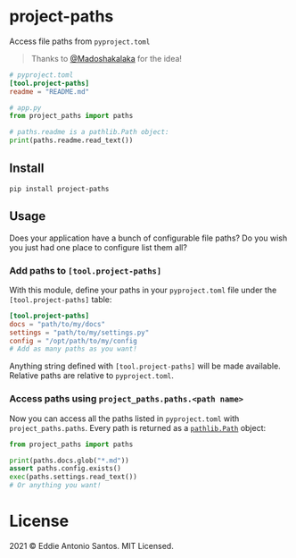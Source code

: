 project-paths
=============

Access file paths from `pyproject.toml`

> Thanks to [@Madoshakalaka](https://github.com/madoshakalaka) for the idea!

```toml
# pyproject.toml
[tool.project-paths]
readme = "README.md"
```

```python
# app.py
from project_paths import paths

# paths.readme is a pathlib.Path object:
print(paths.readme.read_text())
```

Install
-------

    pip install project-paths


Usage
-----

Does your application have a bunch of configurable file paths? Do you
wish you just had one place to configure list them all?

### Add paths to `[tool.project-paths]`

With this module, define your paths in your `pyproject.toml` file under
the `[tool.project-paths]` table:

```toml
[tool.project-paths]
docs = "path/to/my/docs"
settings = "path/to/my/settings.py"
config = "/opt/path/to/my/config
# Add as many paths as you want!
```

Anything string defined with `[tool.project-paths]` will be made
available. Relative paths are relative to `pyproject.toml`.

### Access paths using `project_paths.paths.<path name>`

Now you can access all the paths listed in `pyproject.toml` with
`project_paths.paths`. Every path is returned as
a [`pathlib.Path`][pathlib] object:

```python
from project_paths import paths

print(paths.docs.glob("*.md"))
assert paths.config.exists()
exec(paths.settings.read_text())
# Or anything you want!
```

[pathlib]: https://docs.python.org/3/library/pathlib.html
[tool-table]: https://www.python.org/dev/peps/pep-0518/#tool-table

License
=======

2021 © Eddie Antonio Santos. MIT Licensed.
